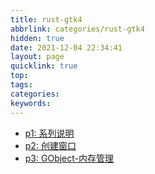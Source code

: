 ```yaml
---
title: rust-gtk4
abbrlink: categories/rust-gtk4
hidden: true
date: 2021-12-04 22:34:41
layout: page
quicklink: true
top:
tags:
categories:
keywords:
---
```


- [p1: 系列说明](/posts/rust-gtk4/p1)
- [p2: 创建窗口](/posts/rust-gtk4/p2)
- [p3: GObject-内存管理](/posts/rust-gtk4/p3)
